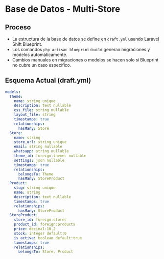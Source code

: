 # Base de Datos - Multi-Store

## Proceso
- La estructura de la base de datos se define en `draft.yml` usando Laravel Shift Blueprint.
- Los comandos `php artisan blueprint:build` generan migraciones y modelos automáticamente.
- Cambios manuales en migraciones o modelos se hacen solo si Blueprint no cubre un caso específico.

## Esquema Actual (draft.yml)
```yaml
models:
  Theme:
    name: string unique
    description: text nullable
    css_file: string nullable
    layout_file: string
    timestamps: true
    relationships:
      hasMany: Store
  Store:
    name: string
    store_url: string unique
    email: string nullable
    whatsapp: string nullable
    theme_id: foreign:themes nullable
    settings: json nullable
    timestamps: true
    relationships:
      belongsTo: Theme
      hasMany: StoreProduct
  Product:
    slug: string unique
    name: string
    description: text nullable
    timestamps: true
    relationships:
      hasMany: StoreProduct
  StoreProduct:
    store_id: foreign:stores
    product_id: foreign:products
    price: decimal:10,2
    stock: integer default:0
    is_active: boolean default:true
    timestamps: true
    relationships:
      belongsTo: Store, Product